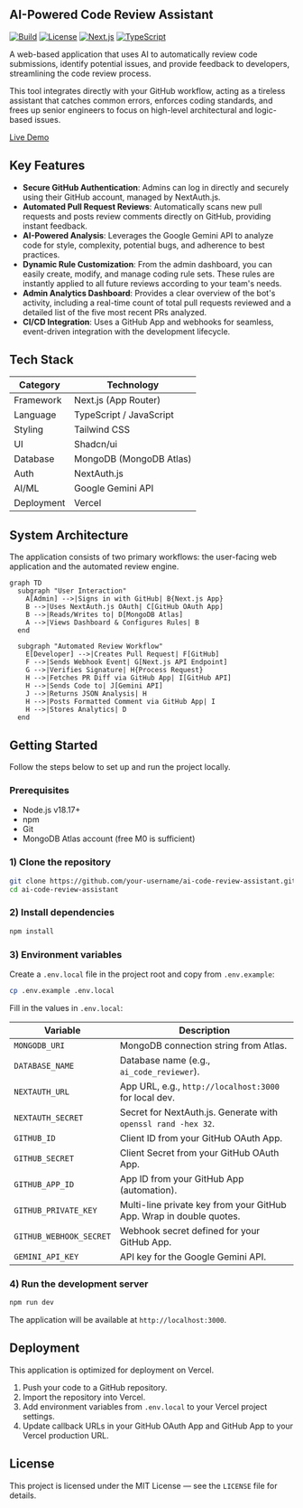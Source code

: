 ## AI-Powered Code Review Assistant

[![Build](https://img.shields.io/badge/build-passing-brightgreen)](#) [![License](https://img.shields.io/badge/License-MIT-yellow.svg)](#) [![Next.js](https://img.shields.io/badge/Next.js-14-blue?logo=next.js)](#) [![TypeScript](https://img.shields.io/badge/TypeScript-5-blue?logo=typescript)](#)

A web-based application that uses AI to automatically review code submissions, identify potential issues, and provide feedback to developers, streamlining the code review process. 

This tool integrates directly with your GitHub workflow, acting as a tireless assistant that catches common errors, enforces coding standards, and frees up senior engineers to focus on high-level architectural and logic-based issues.

[Live Demo](https://ai-code-review-assistant-zeta.vercel.app/)

## Key Features

- **Secure GitHub Authentication**: Admins can log in directly and securely using their GitHub account, managed by NextAuth.js.
- **Automated Pull Request Reviews**: Automatically scans new pull requests and posts review comments directly on GitHub, providing instant feedback.
- **AI-Powered Analysis**: Leverages the Google Gemini API to analyze code for style, complexity, potential bugs, and adherence to best practices.
- **Dynamic Rule Customization**: From the admin dashboard, you can easily create, modify, and manage coding rule sets. These rules are instantly applied to all future reviews according to your team's needs.
- **Admin Analytics Dashboard**: Provides a clear overview of the bot's activity, including a real-time count of total pull requests reviewed and a detailed list of the five most recent PRs analyzed.
- **CI/CD Integration**: Uses a GitHub App and webhooks for seamless, event-driven integration with the development lifecycle.

## Tech Stack

| **Category** | **Technology** |
| --- | --- |
| Framework | Next.js (App Router) |
| Language | TypeScript / JavaScript |
| Styling | Tailwind CSS |
| UI | Shadcn/ui |
| Database | MongoDB (MongoDB Atlas) |
| Auth | NextAuth.js |
| AI/ML | Google Gemini API |
| Deployment | Vercel |

## System Architecture

The application consists of two primary workflows: the user-facing web application and the automated review engine.

```mermaid
graph TD
  subgraph "User Interaction"
    A[Admin] -->|Signs in with GitHub| B{Next.js App}
    B -->|Uses NextAuth.js OAuth| C[GitHub OAuth App]
    B -->|Reads/Writes to| D[MongoDB Atlas]
    A -->|Views Dashboard & Configures Rules| B
  end

  subgraph "Automated Review Workflow"
    E[Developer] -->|Creates Pull Request| F[GitHub]
    F -->|Sends Webhook Event| G[Next.js API Endpoint]
    G -->|Verifies Signature| H{Process Request}
    H -->|Fetches PR Diff via GitHub App| I[GitHub API]
    H -->|Sends Code to| J[Gemini API]
    J -->|Returns JSON Analysis| H
    H -->|Posts Formatted Comment via GitHub App| I
    H -->|Stores Analytics| D
  end
```

## Getting Started

Follow the steps below to set up and run the project locally.

### Prerequisites

- Node.js v18.17+
- npm
- Git
- MongoDB Atlas account (free M0 is sufficient)

### 1) Clone the repository

```bash
git clone https://github.com/your-username/ai-code-review-assistant.git
cd ai-code-review-assistant
```

### 2) Install dependencies

```bash
npm install
```

### 3) Environment variables

Create a `.env.local` file in the project root and copy from `.env.example`:

```bash
cp .env.example .env.local
```

Fill in the values in `.env.local`:

| **Variable** | **Description** |
| --- | --- |
| `MONGODB_URI` | MongoDB connection string from Atlas. |
| `DATABASE_NAME` | Database name (e.g., `ai_code_reviewer`). |
| `NEXTAUTH_URL` | App URL, e.g., `http://localhost:3000` for local dev. |
| `NEXTAUTH_SECRET` | Secret for NextAuth.js. Generate with `openssl rand -hex 32`. |
| `GITHUB_ID` | Client ID from your GitHub OAuth App. |
| `GITHUB_SECRET` | Client Secret from your GitHub OAuth App. |
| `GITHUB_APP_ID` | App ID from your GitHub App (automation). |
| `GITHUB_PRIVATE_KEY` | Multi-line private key from your GitHub App. Wrap in double quotes. |
| `GITHUB_WEBHOOK_SECRET` | Webhook secret defined for your GitHub App. |
| `GEMINI_API_KEY` | API key for the Google Gemini API. |

### 4) Run the development server

```bash
npm run dev
```

The application will be available at `http://localhost:3000`.

## Deployment

This application is optimized for deployment on Vercel.

1. Push your code to a GitHub repository.
2. Import the repository into Vercel.
3. Add environment variables from `.env.local` to your Vercel project settings.
4. Update callback URLs in your GitHub OAuth App and GitHub App to your Vercel production URL.

## License

This project is licensed under the MIT License — see the `LICENSE` file for details.